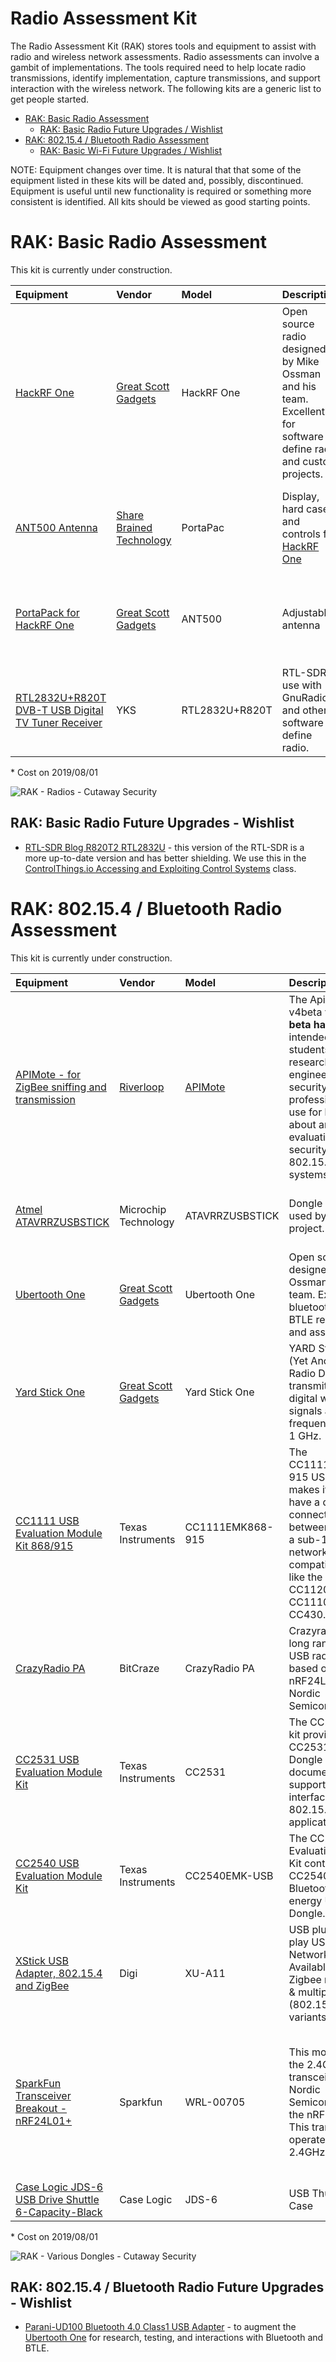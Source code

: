 # Radio Assessment Kit
The Radio Assessment Kit (RAK) stores tools and equipment to assist with radio and wireless network assessments. Radio assessments can involve a gambit of implementations. The tools required need to help locate radio transmissions, identify implementation, capture transmissions, and support interaction with the wireless network. The following kits are a generic list to get people started.

* [RAK: Basic Radio Assessment](./README.md#rak-basic-radio-assessment)
  * [RAK: Basic Radio Future Upgrades / Wishlist](./README.md#wak-basic-radio-future-upgrades-wishlist)
* [RAK: 802.15.4 / Bluetooth Radio Assessment](./README.md#rak-802-15-4-bluetooth-radio-assessment)
  * [RAK: Basic Wi-Fi Future Upgrades / Wishlist](./README.md#wak-802-15-4-bluetooth-future-upgrades-wishlist)

NOTE: Equipment changes over time. It is natural that that some of the equipment listed in these kits will be dated and, possibly, discontinued. Equipment is useful until new functionality is required or something more consistent is identified. All kits should be viewed as good starting points.

# RAK: Basic Radio Assessment
This kit is currently under construction.

| Equipment | Vendor | Model | Description | Quantity | Cost* | Note |
| :--- | :--- | :--- | :--- | :---: | :---: | :--- |
| [HackRF One](https://greatscottgadgets.com/hackrf/one/) | [Great Scott Gadgets](https://greatscottgadgets.com/) | HackRF One | Open source radio designed by Mike Ossman and his team. Excellent for software define radio and custom projects. | 1 | $300 | A full kit with [HackRF One, ANT500 antenna, and 4 SMA adapters](https://www.amazon.com/NooElec-Software-Defined-Antenna-Adapter/dp/B01K1CCHR0) is available from NooElec for $320. |
| [ANT500 Antenna](https://www.adafruit.com/product/3584) | [Share Brained Technology](https://www.sharebrained.com/) | PortaPac | Display, hard case, and controls for [HackRF One](https://greatscottgadgets.com/hackrf/one/) | 1 | $220 | Very useful to locate signals and demodulate know broadcast protocols. |
| [PortaPack for HackRF One](https://store.sharebrained.com/products/portapack-for-hackrf-one-kit) | [Great Scott Gadgets](https://greatscottgadgets.com/) | ANT500 | Adjustable antenna | 1 | $30 | Sometimes this is cheaper if you get it with a HackRF One kit. |
| [RTL2832U+R820T DVB-T USB Digital TV Tuner Receiver](https://www.newegg.com/p/117-006M-00024?item=9SIAFS976P9497) | YKS | RTL2832U+R820T | RTL-SDR to use with GnuRadio and other software define radio. | 1 | $11 | Older, but still useful, RTL-SDR. |

\* Cost on 2019/08/01

![RAK - Radios - Cutaway Security](../Images/rosa_RAK_basic_cutsec_v0.png)

## RAK: Basic Radio Future Upgrades - Wishlist
* [RTL-SDR Blog R820T2 RTL2832U](https://www.amazon.com/RTL-SDR-Blog-RTL2832U-Software-Defined/dp/B0129EBDS2) - this version of the RTL-SDR is a more up-to-date version and has better shielding. We use this in the [ControlThings.io Accessing and Exploiting Control Systems](https://www.controlthings.io/training) class.

# RAK: 802.15.4 / Bluetooth Radio Assessment
This kit is currently under construction.

| Equipment | Vendor | Model | Description | Quantity | Cost* | Note |
| :--- | :--- | :--- | :--- | :---: | :---: | :--- |
| [APIMote - for ZigBee sniffing and transmission](https://www.attify-store.com/products/apimote-for-zigbee-sniffing-and-transmission) | [Riverloop](https://www.riverloopsecurity.com/) | [APIMote](https://www.riverloopsecurity.com/projects/apimote/) | The ApiMote v4beta version is __beta hardware__ intended for students, researchers, engineers, and security professionals to use for learning about and evaluating the security of IEEE 802.15.4/ZigBee systems. | 3 | $150 | Riverloop maintains the [KillerBee](https://www.riverloopsecurity.com/projects/killerbee/) project and has also developed the [APIMote](https://www.riverloopsecurity.com/projects/apimote/) to be more flexible for 802.15.4-based implementations. |
| [Atmel ATAVRRZUSBSTICK](https://www.mouser.com/ProductDetail/Microchip-Technology-Atmel/ATAVRRZUSBSTICK?qs=txwRF2uft8wSedIxfUdhAA%3D%3D) | Microchip Technology | ATAVRRZUSBSTICK | Dongle originally used by KillerBee project. | 3 | Discontinued | I tried to find where to buy these, but was unsuccessful with a quick search. |
| [Ubertooth One](https://greatscottgadgets.com/ubertoothone/) | [Great Scott Gadgets](https://greatscottgadgets.com/) | Ubertooth One | Open source radio designed by Mike Ossman and his team. Excellent for bluetooth and BTLE research and assessments. | 1 | $118 | N/A |
| [Yard Stick One](https://greatscottgadgets.com/yardstickone/) | [Great Scott Gadgets](https://greatscottgadgets.com/) | Yard Stick One | YARD Stick One (Yet Another Radio Dongle) can transmit or receive digital wireless signals at frequencies below 1 GHz.  | 1 | $100 | This is an upgrade from the [TI CC1111EMK868-915](http://www.ti.com/tool/CC1111EMK868-915). Comes flashed with [RfCat](https://github.com/atlas0fd00m/rfcat).|
| [CC1111 USB Evaluation Module Kit 868/915](http://www.ti.com/tool/CC1111EMK868-915) | Texas Instruments | CC1111EMK868-915 | The CC1111EMK868-915 USB dongle makes it easy to have a direct connection between a PC and a sub-1 GHz network based on compatible radios, like the CC1101, CC1120, CC1110, and CC430.  | 2 | $75 | The original dongle, often referred to as Don's Dongle, used by [atlas](https://twitter.com/at1as) to develop and run the radio research tool [RfCat](https://github.com/atlas0fd00m/rfcat). While this is useful for testing and research, the [Yard Stick One](https://greatscottgadgets.com/yardstickone/) is currently a better choice. |
| [CrazyRadio PA](https://www.bitcraze.io/crazyradio-pa/) | BitCraze | CrazyRadio PA | Crazyradio PA is a long range open USB radio dongle based on the nRF24LU1+ from Nordic Semiconductor. | 1 | $30 | This radio was used by the [MouseJack](https://www.mousejack.com/) project. |
| [CC2531 USB Evaluation Module Kit](http://www.ti.com/tool/CC2531EMK) | Texas Instruments | CC2531 | The CC2531EMK kit provides one CC2531 USB Dongle and documentation to support a PC interface to 802.15.4 / ZigBee applications.  | 2 | $50 | For testing and development. |
| [CC2540 USB Evaluation Module Kit](http://www.ti.com/tool/CC2540EMK-USB) | Texas Instruments | CC2540EMK-USB | The CC2540 USB Evaluation Module Kit contains one CC2540 Bluetooth low energy USB Dongle.  | 2 | $50 | For testing and development. |
| [XStick USB Adapter, 802.15.4 and ZigBee](https://www.digi.com/products/networking/rf-adapters-modems/xstick) | Digi | XU-A11 | USB plug-and-play USB to XBee Network Adapter. Available in Zigbee mesh (ZB) & multipoint (802.15.4) variants.  | 1 | $48 | For testing and development. |
| [SparkFun Transceiver Breakout - nRF24L01+](https://www.sparkfun.com/products/705) | Sparkfun | WRL-00705 | This module uses the 2.4GHz transceiver from Nordic Semiconductor, the nRF24L01+. This transceiver IC operates in the 2.4GHz band.  | 1 | $22 | For testing and development. Also useful for wireless keyboard sniffing via [Travis Goodspeed: Promiscuity is the nRF24L01+'s Duty](http://travisgoodspeed.blogspot.com/2011/02/promiscuity-is-nrf24l01s-duty.html). Sadly, I had that HOPE badge, but I fried it learning to solder. |
| [Case Logic JDS-6 USB Drive Shuttle 6-Capacity-Black](https://www.amazon.com/Case-Logic-JDS-6-Shuttle-6-Capacity-Black/dp/B0009Y7AX2) | Case Logic | JDS-6 | USB Thumb Drive Case | 2 | $8 | Cases to protect USB-style radio dongles |

\* Cost on 2019/08/01

![RAK - Various Dongles - Cutaway Security](../Images/rosa_RAK_802.15.4_cutsec_v0.png)

## RAK: 802.15.4 / Bluetooth Radio Future Upgrades - Wishlist
* [Parani-UD100 Bluetooth 4.0 Class1 USB Adapter](http://www.senanetworks.com/ud100-g03.html?sc=14&category=3968) - to augment the [Ubertooth One](https://greatscottgadgets.com/ubertoothone/) for research, testing, and interactions with Bluetooth and BTLE.